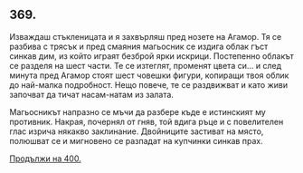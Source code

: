 ## 369.

Изваждаш стъкленицата и я захвърляш пред нозете на Агамор. Тя се
разбива с трясък и пред смаяния магьосник се издига облак гъст
синкав дим, из който играят безброй ярки искрици. Постепенно
облакът се разделя на шест части. Те се изтеглят, променят цвета си...
и след минута пред Агамор стоят шест човешки фигури, копиращи
твоя облик до най-малка подробност. Нещо повече, те се раздвижват и
като живи започват да тичат насам-натам из залата.

Магьосникът напразно се мъчи да разбере къде е истинският му
противник. Накрая, почернял от гняв, той вдига ръце и с повелителен
глас изрича някакво заклинание. Двойниците застиват на място,
полюшват се и мигновено се разпадат на купчинки синкав прах.

[Продължи на 400.](./400)
